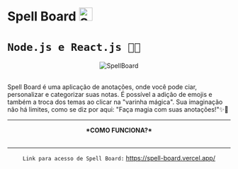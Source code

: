 # Spell Board <img src="https://github.com/IgorBandeira/TalkBuddies/assets/106918230/a4b8f83f-51e9-4eb9-9fe2-faa88e5d987a" alt="SpellBoard" width="30" />
# `Node.js e React.js 🔮💫`

 <div align="center"><img src="https://github.com/IgorBandeira/SpellBoard/assets/106918230/13b13f82-c98b-45ce-9ccb-d272230ee4b3" alt="SpellBoard" /></div>

<br>

Spell Board é uma aplicação de anotações, onde você pode ciar, personalizar e categorizar suas notas. É possível a adição de emojis e também a troca dos temas ao clicar na "varinha mágica". Sua imaginação não há limites, como se diz por aqui: "Faça magia com suas anotações!"✨🎩 
<br>
<hr>

<div align="center">
<strong>*COMO FUNCIONA?*</strong>
<br><br>

<hr>
<div align="center">
  
`Link para acesso de Spell Board:` https://spell-board.vercel.app/

<div/>






